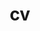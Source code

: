---
layout: cv
permalink: /cv/
title: cv
nav: false
nav_order: 5
cv_pdf: YIHU_CV.pdf
description: You can view my CV clicking the above `PDF icon`
toc:
  sidebar: left
---